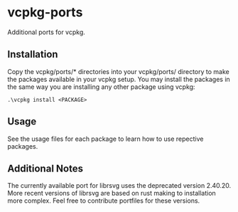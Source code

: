 # vcpkg-ports

Additional ports for vcpkg.

## Installation

Copy the vcpkg/ports/* directories into your vcpkg/ports/ directory to make the packages available in your vcpkg setup. You may install the packages in the same way you are installing any other package using vcpkg:

```
.\vcpkg install <PACKAGE>
```

## Usage

See the usage files for each package to learn how to use repective packages.

## Additional Notes

The currently available port for librsvg uses the deprecated version 2.40.20. More recent versions of librsvg are based on rust making to installation more complex. Feel free to contribute portfiles for these versions.
